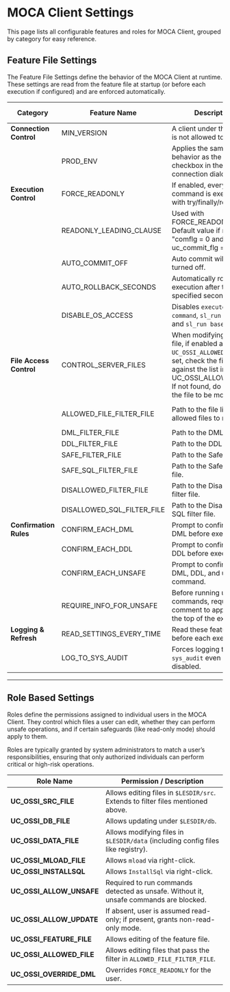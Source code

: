 # MOCA Client Settings
This page lists all configurable features and roles for MOCA Client, grouped by category for easy reference.

## Feature File Settings

The Feature File Settings define the behavior of the MOCA Client at runtime.
These settings are read from the feature file at startup (or before each execution if configured) and are enforced automatically.

| Category               | Feature Name               | Description                                                                                                                                             | Default / Notes                                  |
| ---------------------- | -------------------------- | ------------------------------------------------------------------------------------------------------------------------------------------------------- | ------------------------------------------------ |
| **Connection Control** | MIN_VERSION                | A client under this version is not allowed to connect.                                                                                                  | —                                                |
|                        | PROD_ENV                   | Applies the same behavior as the “Critical?” checkbox in the connection dialog.                                                                         | —                                                |
| **Execution Control**  | FORCE_READONLY             | If enabled, every command is executed with try/finally/rollback.                                                                                        | —                                                |
|                        | READONLY_LEADING_CLAUSE    | Used with FORCE_READONLY. Default value if not set is "comflg = 0 and uc_commit_flg = 0".                                                               | Default: `comflg = 0 and uc_commit_flg = 0`      |
|                        | AUTO_COMMIT_OFF            | Auto commit will be turned off.                                                                                                                         | —                                                |
|                        | AUTO_ROLLBACK_SECONDS      | Automatically rolls back execution after the specified seconds.                                                                                         | —                                                |
|                        | DISABLE_OS_ACCESS          | Disables `execute os command`, `sl_run system`, and `sl_run base_system`.                                                                               | —                                                |
| **File Access Control**| CONTROL_SERVER_FILES       | When modifying a server file, if enabled and `UC_OSSI_ALLOWED_FILE` is set, check the filepath against the list in UC_OSSI_ALLOWED_FILE. If not found, do not allow the file to be modified. | —                                                |
|                        | ALLOWED_FILE_FILTER_FILE   | Path to the file listing allowed files to modify.                                                                                                       | If empty, defaults to `$LESDIR/data`             |
|                        | DML_FILTER_FILE            | Path to the DML filter file.                                                                                                                            | —                                                |
|                        | DDL_FILTER_FILE            | Path to the DDL filter file.                                                                                                                            | —                                                |
|                        | SAFE_FILTER_FILE           | Path to the Safe filter file.                                                                                                                           | —                                                |
|                        | SAFE_SQL_FILTER_FILE       | Path to the Safe SQL filter file.                                                                                                                       | —                                                |
|                        | DISALLOWED_FILTER_FILE     | Path to the Disallowed filter file.                                                                                                                     | —                                                |
|                        | DISALLOWED_SQL_FILTER_FILE | Path to the Disallowed SQL filter file.                                                                                                                 | —                                                |
| **Confirmation Rules** | CONFIRM_EACH_DML           | Prompt to confirm each DML before execution.                                                                                                            | —                                                |
|                        | CONFIRM_EACH_DDL           | Prompt to confirm each DDL before execution.                                                                                                            | —                                                |
|                        | CONFIRM_EACH_UNSAFE        | Prompt to confirm each DML, DDL, and unsafe command.                                                                                                    | —                                                |
|                        | REQUIRE_INFO_FOR_UNSAFE    | Before running unsafe commands, request a comment to append at the top of the execution.                                                                | —                                                |
| **Logging & Refresh**  | READ_SETTINGS_EVERY_TIME   | Read these features before each execution.                                                                                                              | —                                                |
|                        | LOG_TO_SYS_AUDIT           | Forces logging to `sys_audit` even if policy is disabled.                                                                                               | —                                                |

---

## Role Based Settings

Roles define the permissions assigned to individual users in the MOCA Client.
They control which files a user can edit, whether they can perform unsafe operations, and if certain safeguards (like read-only mode) should apply to them.

Roles are typically granted by system administrators to match a user’s responsibilities, ensuring that only authorized individuals can perform critical or high-risk operations.

| Role Name                         | Permission / Description                                                                |
| --------------------------------- | --------------------------------------------------------------------------------------- |
| **UC_OSSI_SRC_FILE**              | Allows editing files in `$LESDIR/src`. Extends to filter files mentioned above.         |
| **UC_OSSI_DB_FILE**               | Allows updating under `$LESDIR/db`.                                                     |
| **UC_OSSI_DATA_FILE**             | Allows modifying files in `$LESDIR/data` (including config files like registry).        |
| **UC_OSSI_MLOAD_FILE**            | Allows `mload` via right-click.                                                         |
| **UC_OSSI_INSTALLSQL**            | Allows `InstallSql` via right-click.                                                    |
| **UC_OSSI_ALLOW_UNSAFE**          | Required to run commands detected as unsafe. Without it, unsafe commands are blocked.   |
| **UC_OSSI_ALLOW_UPDATE**          | If absent, user is assumed read-only; if present, grants non-read-only mode.            |
| **UC_OSSI_FEATURE_FILE**          | Allows editing of the feature file.                                                     |
| **UC_OSSI_ALLOWED_FILE**          | Allows editing files that pass the filter in `ALLOWED_FILE_FILTER_FILE`.                |
| **UC_OSSI_OVERRIDE_DML**          | Overrides `FORCE_READONLY` for the user.                                                |


